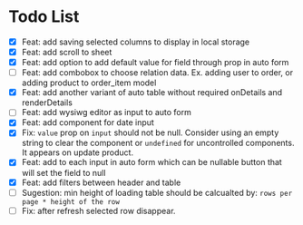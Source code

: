 # Todo List

- [x] Feat: add saving selected columns to display in local storage
- [x] Feat: add scroll to sheet
- [x] Feat: add option to add default value for field through prop in auto form
- [ ] Feat: add combobox to choose relation data. Ex. adding user to order, or adding product to order_item model
- [x] Feat: add another variant of auto table without required onDetails and renderDetails
- [ ] Feat: add wysiwg editor as input to auto form
- [x] Feat: add component for date input
- [x] Fix: `value` prop on `input` should not be null. Consider using an empty string to clear the component or `undefined` for uncontrolled components. It appears on update product.
- [x] Feat: add to each input in auto form which can be nullable button that will set the field to null
- [x] Feat: add filters between header and table
- [ ] Sugestion: min height of loading table should be calcualted by: `rows per page * height of the row`
- [ ] Fix: after refresh selected row disappear.
